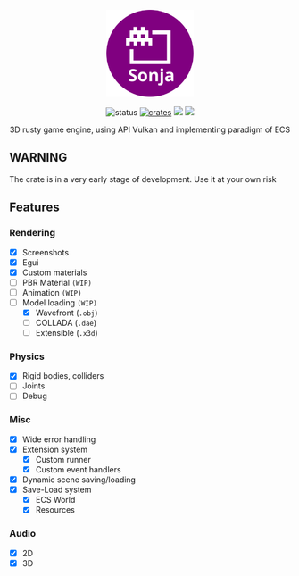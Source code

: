 <p align="center">
    <a href="https://konceptosociala.eu.org/softvaro/sonja"><img src="sonja.svg" height="156" width="156" alt="sonja"></a>
</p>    

<p align="center">
  <img src="https://img.shields.io/badge/Status-Alpha-blue?style=flat-square" alt="status">
  <a href="crates.io/crates/sonja"><img src="https://img.shields.io/crates/v/sonja.svg?style=flat-square" alt="crates"></a>
  <img src="https://img.shields.io/github/stars/konceptosociala/sonja?style=flat-square&color=orange">
  <a href="https://github.com/konceptosociala/sonja/issues"><img src="https://img.shields.io/github/issues/konceptosociala/sonja?color=green&style=flat-square"></a>
</p>

<p align="center">
    3D rusty game engine, using API Vulkan and implementing paradigm of ECS
</p>

## WARNING
The crate is in a very early stage of development. Use it at your own risk

## Features

### Rendering
- [x] Screenshots
- [x] Egui
- [x] Custom materials
- [ ] PBR Material `(WIP)`
- [ ] Animation `(WIP)`
- [ ] Model loading `(WIP)`
  - [x] Wavefront (`.obj`)
  - [ ] COLLADA (`.dae`)
  - [ ] Extensible (`.x3d`)

### Physics
- [x] Rigid bodies, colliders
- [ ] Joints
- [ ] Debug

### Misc
- [x] Wide error handling
- [x] Extension system
  - [x] Custom runner
  - [x] Custom event handlers
- [x] Dynamic scene saving/loading
- [x] Save-Load system
  - [x] ECS World
  - [x] Resources

### Audio
- [x] 2D
- [x] 3D
